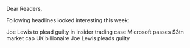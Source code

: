 Dear Readers,

Following headlines looked interesting this week:

Joe Lewis to plead guilty in insider trading case
Microsoft passes $3tn market cap
UK billionaire Joe Lewis pleads guilty
